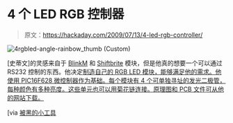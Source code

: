 # 4 个 LED RGB 控制器

> 原文：<https://hackaday.com/2009/07/13/4-led-rgb-controller/>

![4rgbled-angle-rainbow_thumb (Custom)](img/af48394d6e1dce73ec6d9c3913e386c0.png "4rgbled-angle-rainbow_thumb (Custom)")

[史蒂文]的灵感来自于 [BlinkM](http://hackaday.com/2009/01/10/wireless-blinkm-control/) 和 [Shiftbrite](http://hackaday.com/2009/06/29/parts-shiftbrite-rgb-led-module-a6281/) 模块，但是他真的想要一个可以通过 RS232 控制的东西。他决定[制造自己的 RGB LED 模块，能够满足他的需求。他使用 PIC16F628 微控制器作为基础。每个模块有 4 个可单独寻址的发光二极管，每种颜色有多种亮度。这些单元也可以用菊花链连接。原理图和 PCB 文件可从他的网站下载。](http://www.semifluid.com/?p=147)

[via [被黑的小工具](http://hackedgadgets.com/2009/07/13/4-rgb-led-pwm-controller-using-pic16f628/)